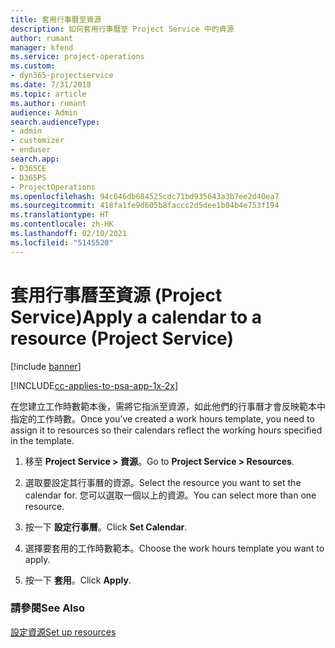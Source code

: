 ```yaml
---
title: 套用行事曆至資源
description: 如何套用行事曆至 Project Service 中的資源
author: rumant
manager: kfend
ms.service: project-operations
ms.custom:
- dyn365-projectservice
ms.date: 7/31/2018
ms.topic: article
ms.author: rumant
audience: Admin
search.audienceType:
- admin
- customizer
- enduser
search.app:
- D365CE
- D365PS
- ProjectOperations
ms.openlocfilehash: 94c646db684525cdc71bd935643a3b7ee2d40ea7
ms.sourcegitcommit: 418fa1fe9d605b8faccc2d5dee1b04b4e753f194
ms.translationtype: HT
ms.contentlocale: zh-HK
ms.lasthandoff: 02/10/2021
ms.locfileid: "5145520"
---
```

# <a name="apply-a-calendar-to-a-resource-project-service"></a><span data-ttu-id="dc410-103">套用行事曆至資源 (Project Service)</span><span class="sxs-lookup"><span data-stu-id="dc410-103">Apply a calendar to a resource (Project Service)</span></span>

[!include [banner](../includes/psa-now-project-operations.md)]

[!INCLUDE[cc-applies-to-psa-app-1x-2x](../includes/cc-applies-to-psa-app-1x-2x.md)]

<span data-ttu-id="dc410-104">在您建立工作時數範本後，需將它指派至資源，如此他們的行事曆才會反映範本中指定的工作時數。</span><span class="sxs-lookup"><span data-stu-id="dc410-104">Once you’ve created a work hours template, you need to assign it to resources so their calendars reflect the working hours specified in the template.</span></span>  
  
1.  <span data-ttu-id="dc410-105">移至 **Project Service > 資源**。</span><span class="sxs-lookup"><span data-stu-id="dc410-105">Go to **Project Service > Resources**.</span></span>  
  
2.  <span data-ttu-id="dc410-106">選取要設定其行事曆的資源。</span><span class="sxs-lookup"><span data-stu-id="dc410-106">Select the resource you want to set the calendar for.</span></span> <span data-ttu-id="dc410-107">您可以選取一個以上的資源。</span><span class="sxs-lookup"><span data-stu-id="dc410-107">You can select more than one resource.</span></span>  
  
3.  <span data-ttu-id="dc410-108">按一下 **設定行事曆**。</span><span class="sxs-lookup"><span data-stu-id="dc410-108">Click **Set Calendar**.</span></span>  
  
4.  <span data-ttu-id="dc410-109">選擇要套用的工作時數範本。</span><span class="sxs-lookup"><span data-stu-id="dc410-109">Choose the work hours template you want to apply.</span></span>  
  
5.  <span data-ttu-id="dc410-110">按一下 **套用**。</span><span class="sxs-lookup"><span data-stu-id="dc410-110">Click **Apply**.</span></span>  
  
### <a name="see-also"></a><span data-ttu-id="dc410-111">請參閱</span><span class="sxs-lookup"><span data-stu-id="dc410-111">See Also</span></span>  
 [<span data-ttu-id="dc410-112">設定資源</span><span class="sxs-lookup"><span data-stu-id="dc410-112">Set up resources</span></span>](../psa/set-up-resources.md)

